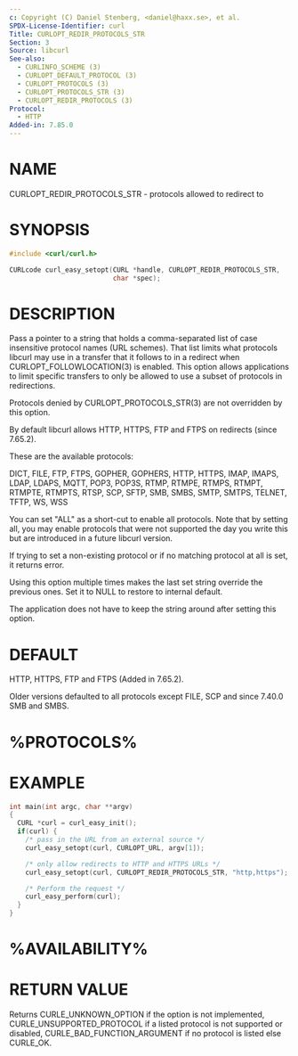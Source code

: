```yaml
---
c: Copyright (C) Daniel Stenberg, <daniel@haxx.se>, et al.
SPDX-License-Identifier: curl
Title: CURLOPT_REDIR_PROTOCOLS_STR
Section: 3
Source: libcurl
See-also:
  - CURLINFO_SCHEME (3)
  - CURLOPT_DEFAULT_PROTOCOL (3)
  - CURLOPT_PROTOCOLS (3)
  - CURLOPT_PROTOCOLS_STR (3)
  - CURLOPT_REDIR_PROTOCOLS (3)
Protocol:
  - HTTP
Added-in: 7.85.0
---
```


# NAME

CURLOPT_REDIR_PROTOCOLS_STR - protocols allowed to redirect to

# SYNOPSIS

~~~c
#include <curl/curl.h>

CURLcode curl_easy_setopt(CURL *handle, CURLOPT_REDIR_PROTOCOLS_STR,
                          char *spec);
~~~

# DESCRIPTION

Pass a pointer to a string that holds a comma-separated list of case
insensitive protocol names (URL schemes). That list limits what protocols
libcurl may use in a transfer that it follows to in a redirect when
CURLOPT_FOLLOWLOCATION(3) is enabled. This option allows applications to limit
specific transfers to only be allowed to use a subset of protocols in
redirections.

Protocols denied by CURLOPT_PROTOCOLS_STR(3) are not overridden by this
option.

By default libcurl allows HTTP, HTTPS, FTP and FTPS on redirects (since
7.65.2).

These are the available protocols:

DICT, FILE, FTP, FTPS, GOPHER, GOPHERS, HTTP, HTTPS, IMAP, IMAPS, LDAP, LDAPS,
MQTT, POP3, POP3S, RTMP, RTMPE, RTMPS, RTMPT, RTMPTE, RTMPTS, RTSP, SCP, SFTP,
SMB, SMBS, SMTP, SMTPS, TELNET, TFTP, WS, WSS

You can set "ALL" as a short-cut to enable all protocols. Note that by setting
all, you may enable protocols that were not supported the day you write this
but are introduced in a future libcurl version.

If trying to set a non-existing protocol or if no matching protocol at all is
set, it returns error.

Using this option multiple times makes the last set string override the
previous ones. Set it to NULL to restore to internal default.

The application does not have to keep the string around after setting this
option.

# DEFAULT

HTTP, HTTPS, FTP and FTPS (Added in 7.65.2).

Older versions defaulted to all protocols except FILE, SCP and since 7.40.0
SMB and SMBS.

# %PROTOCOLS%

# EXAMPLE

~~~c
int main(int argc, char **argv)
{
  CURL *curl = curl_easy_init();
  if(curl) {
    /* pass in the URL from an external source */
    curl_easy_setopt(curl, CURLOPT_URL, argv[1]);

    /* only allow redirects to HTTP and HTTPS URLs */
    curl_easy_setopt(curl, CURLOPT_REDIR_PROTOCOLS_STR, "http,https");

    /* Perform the request */
    curl_easy_perform(curl);
  }
}
~~~

# %AVAILABILITY%

# RETURN VALUE

Returns CURLE_UNKNOWN_OPTION if the option is not implemented,
CURLE_UNSUPPORTED_PROTOCOL if a listed protocol is not supported or disabled,
CURLE_BAD_FUNCTION_ARGUMENT if no protocol is listed else CURLE_OK.
